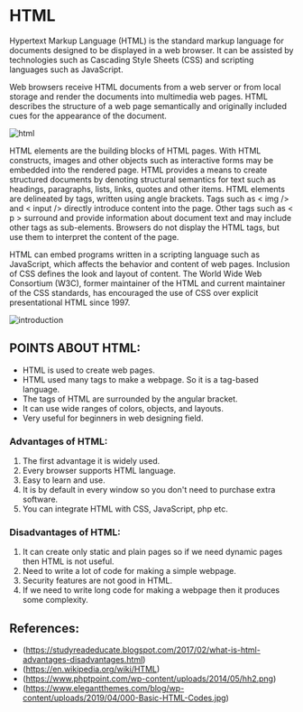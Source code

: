 # HTML

Hypertext Markup Language (HTML) is the standard markup language for documents designed to be displayed in a web browser. It can be assisted by technologies such as Cascading Style Sheets (CSS) and scripting languages such as JavaScript.

Web browsers receive HTML documents from a web server or from local storage and render the documents into multimedia web pages. HTML describes the structure of a web page semantically and originally included cues for the appearance of the document.

![html](https://www.elegantthemes.com/blog/wp-content/uploads/2019/04/000-Basic-HTML-Codes.jpg)

HTML elements are the building blocks of HTML pages. With HTML constructs, images and other objects such as interactive forms may be embedded into the rendered page. HTML provides a means to create structured documents by denoting structural semantics for text such as headings, paragraphs, lists, links, quotes and other items. HTML elements are delineated by tags, written using angle brackets. Tags such as < img /> and < input /> directly introduce content into the page. Other tags such as < p > surround and provide information about document text and may include other tags as sub-elements. Browsers do not display the HTML tags, but use them to interpret the content of the page.

HTML can embed programs written in a scripting language such as JavaScript, which affects the behavior and content of web pages. Inclusion of CSS defines the look and layout of content. The World Wide Web Consortium (W3C), former maintainer of the HTML and current maintainer of the CSS standards, has encouraged the use of CSS over explicit presentational HTML since 1997.

![introduction](https://www.phptpoint.com/wp-content/uploads/2014/05/hh2.png)

## POINTS ABOUT HTML:

* HTML is used to create web pages.
* HTML used many tags to make a webpage. So it is a tag-based language.
* The tags of HTML are surrounded by the angular bracket.
* It can use wide ranges of colors, objects, and layouts.
* Very useful for beginners in web designing field.



### Advantages of HTML:

1. The first advantage it is widely used.
1. Every browser supports HTML language.
1. Easy to learn and use.
1. It is by default in every window so you don't need to purchase extra software.
1. You can integrate HTML with CSS, JavaScript, php etc.



### Disadvantages of HTML:
1. It can create only static and plain pages so if we need dynamic pages then HTML
   is not useful.
1. Need to write a lot of code for making a simple webpage.
1. Security features are not good in HTML.
1. If we need to write long code for making a webpage then it produces some complexity.

## References:
* (https://studyreadeducate.blogspot.com/2017/02/what-is-html-advantages-disadvantages.html)
* (https://en.wikipedia.org/wiki/HTML)
* (https://www.phptpoint.com/wp-content/uploads/2014/05/hh2.png)
* (https://www.elegantthemes.com/blog/wp-content/uploads/2019/04/000-Basic-HTML-Codes.jpg)
